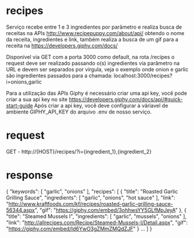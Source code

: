 # recipes
Serviço recebe entre 1 e 3 ingredientes por parâmetro e realiza busca de receitas na APIs http://www.recipepuppy.com/about/api/
obtendo o nome da receita, ingredientes e link, também realiza a busca de um gif para a receita na https://developers.giphy.com/docs/

Disponível via GET com a porta 3000 como default, na rota /recipes o request deve ser realizado passando o(s) ingredientes via parâmetro na URL e devem ser separados por vírgula, veja o exemplo onde onion e garlic são ingredientes passados para a chamada:
localhost:3000/recipes?i=onions,garlic

Para a utilização das APIs Giphy é necessário criar uma api key, você pode criar a sua api key no site https://developers.giphy.com/docs/api/#quick-start-guide
Após criar a api key, você deve configurar a váriavel de ambiente GIPHY_API_KEY do arquivo .env de nosso serviço.



# request
GET - http://{HOST}/recipes/?i={ingredient_1},{ingredient_2}

# response

{
    "keywords": [
        "garlic",
        "onions"
    ],
    "recipes": [
        {
            "title": "Roasted Garlic Grilling Sauce",
            "ingredients": [
                "garlic",
                "onions",
                "hot sauce"
            ],
            "link": "http://www.kraftfoods.com/kf/recipes/roasted-garlic-grilling-sauce-56344.aspx",
            "gif": "https://giphy.com/embed/3ohhwsYY5GLfMpJeyA"
        },
        {
            "title": "Steamed Mussels I",
            "ingredients": [
                "garlic",
                "mussels",
                "onions"
            ],
            "link": "http://allrecipes.com/Recipe/Steamed-Mussels-I/Detail.aspx",
            "gif": "https://giphy.com/embed/Id6YwO3gZMmZMQdZJF"
        }
        ...
    ]
}
